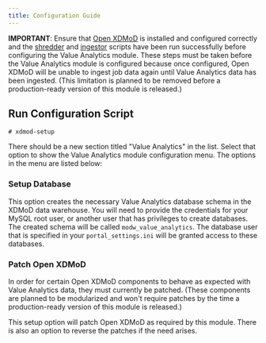 ```yaml
---
title: Configuration Guide
---
```


**IMPORTANT**: Ensure that [Open XDMoD](http://open.xdmod.org) is installed and
configured correctly and the [shredder](http://open.xdmod.org/shredder.html) and
[ingestor](http://open.xdmod.org/ingestor.html) scripts have been run successfully
before configuring the Value Analytics module. These steps must be taken
before the Value Analytics module is configured because once configured,
Open XDMoD will be unable to ingest job data again until Value Analytics data
has been ingested. (This limitation is planned to be removed before a
production-ready version of this module is released.)

Run Configuration Script
------------------------

    # xdmod-setup

There should be a new section titled "Value Analytics" in the list.  Select that
option to show the Value Analytics module configuration menu. The options in the
menu are listed below:

### Setup Database

This option creates the necessary Value Analytics database schema
in the XDMoD data warehouse. You will
need to provide the credentials for your MySQL root user, or another
user that has privileges to create databases.  The created schema will be
called `modw_value_analytics`.  The database user that is
specified in your `portal_settings.ini` will be granted access to these
databases.

### Patch Open XDMoD

In order for certain Open XDMoD components to behave as expected with Value
Analytics data, they must currently be patched. (These components are planned to
be modularized and won't require patches by the time a production-ready version
of this module is released.)

This setup option will patch Open XDMoD as required by this module. There is
also an option to reverse the patches if the need arises.
